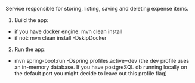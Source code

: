 Service responsible for storing, listing, saving and deleting expense items.

1. Build the app:
* if you have docker engine: mvn clean install
* if not: mvn clean install -DskipDocker

2. Run the app:
* mvn spring-boot:run -Dspring.profiles.active=dev
(the dev profile uses an in-memory database. If you have postgreSQL db running locally on the default port you might decide to leave out this profile flag)

